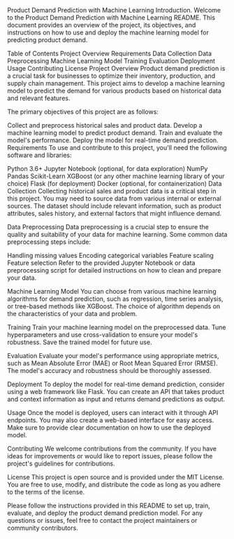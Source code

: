 Product Demand Prediction with Machine Learning
Introduction.
Welcome to the Product Demand Prediction with Machine Learning README. This document provides an overview of the project, its objectives, and instructions on how to use and deploy the machine learning model for predicting product demand.

Table of Contents
Project Overview
Requirements
Data Collection
Data Preprocessing
Machine Learning Model
Training
Evaluation
Deployment
Usage
Contributing
License
Project Overview
Product demand prediction is a crucial task for businesses to optimize their inventory, production, and supply chain management. This project aims to develop a machine learning model to predict the demand for various products based on historical data and relevant features.

The primary objectives of this project are as follows:

Collect and preprocess historical sales and product data.
Develop a machine learning model to predict product demand.
Train and evaluate the model's performance.
Deploy the model for real-time demand prediction.
Requirements
To use and contribute to this project, you'll need the following software and libraries:

Python 3.6+
Jupyter Notebook (optional, for data exploration)
NumPy
Pandas
Scikit-Learn
XGBoost (or any other machine learning library of your choice)
Flask (for deployment)
Docker (optional, for containerization)
Data Collection
Collecting historical sales and product data is a critical step in this project. You may need to source data from various internal or external sources. The dataset should include relevant information, such as product attributes, sales history, and external factors that might influence demand.

Data Preprocessing
Data preprocessing is a crucial step to ensure the quality and suitability of your data for machine learning. Some common data preprocessing steps include:

Handling missing values
Encoding categorical variables
Feature scaling
Feature selection
Refer to the provided Jupyter Notebook or data preprocessing script for detailed instructions on how to clean and prepare your data.

Machine Learning Model
You can choose from various machine learning algorithms for demand prediction, such as regression, time series analysis, or tree-based methods like XGBoost. The choice of algorithm depends on the characteristics of your data and problem.

Training
Train your machine learning model on the preprocessed data. Tune hyperparameters and use cross-validation to ensure your model's robustness. Save the trained model for future use.

Evaluation
Evaluate your model's performance using appropriate metrics, such as Mean Absolute Error (MAE) or Root Mean Squared Error (RMSE). The model's accuracy and robustness should be thoroughly assessed.

Deployment
To deploy the model for real-time demand prediction, consider using a web framework like Flask. You can create an API that takes product and context information as input and returns demand predictions as output.

Usage
Once the model is deployed, users can interact with it through API endpoints. You may also create a web-based interface for easy access. Make sure to provide clear documentation on how to use the deployed model.

Contributing
We welcome contributions from the community. If you have ideas for improvements or would like to report issues, please follow the project's guidelines for contributions.

License
This project is open source and is provided under the MIT License. You are free to use, modify, and distribute the code as long as you adhere to the terms of the license.

Please follow the instructions provided in this README to set up, train, evaluate, and deploy the product demand prediction model. For any questions or issues, feel free to contact the project maintainers or community contributors.

